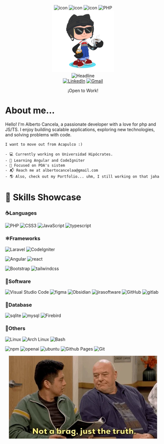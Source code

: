 <div align="center">
    <img src="https://techstack-generator.vercel.app/github-icon.svg" alt="icon" width="50" height="50" />
    <img src="https://techstack-generator.vercel.app/js-icon.svg" alt="icon"width="50" height="50" />
    <img src="https://techstack-generator.vercel.app/mysql-icon.svg" alt="icon" width="50" height="50" />
  <img src="https://cdn.jsdelivr.net/gh/devicons/devicon/icons/php/php-original.svg" alt="PHP" width="50" height="50" />
      <div align=center>
        <img src="https://raw.githubusercontent.com/AhmedFathyDev/AhmedFathyDev/main/GitHub.png" alt="GitHub Octocat Drinking a Cup of Coffee" height="200">
    </div>
    <div align=center>
        <img src="https://readme-typing-svg.herokuapp.com?color=%236FDA44&size=32&center=true&vCenter=true&width=600&height=50&lines=%F0%9F%91%8BHi,+I'm+AlbertoCancela;Backend/Frontend+developer;🇲🇽Mexican+Dev;Problem+Solver;Freelancer;Open-Source+Enthusiast" alt="Headline" />
    </div>
    <div align=center>
        <a href="https://www.linkedin.com/in/albertocancela/"><img src="https://img.shields.io/badge/Linkedin-0077b5?style=flat&logo=linkedin" alt="LinkedIn" /></a>
        <a href="mailto:albertocancelaa@gmail.com"><img src="https://img.shields.io/badge/Gmail-D14836?style=flat&logo=gmail&logoColor=white" alt="Gmail" /></a>
        
¡Open to Work!
    </div>
</div>

<h1> About me...</h1>
    Hello! I'm Alberto Cancela, a passionate developer with a love for php and JS/TS.  
    I enjoy building scalable applications, exploring new technologies, and solving problems with code.
    
    I want to move out from Acapulco :)
    
    - 💻 Currently working on Universidad Hipócrates.  
    - 🚀 Learning Angular and CodeIgniter  
    - 🎯 Focused on POA's sistem  
    - 📬 Reach me at albertocancelaa@gmail.com  
    - 🌎 Also, check out my Portfolio... uhm, I still working on that jaha  
    
<h1 align="left">🧠 Skills Showcase</h1>

### ☕️Languages

![PHP](https://img.shields.io/badge/PHP-777BB4?style=for-the-badge&logo=php&logoColor=white)
![CSS3](https://img.shields.io/badge/CSS%20-%231572B6.svg?style=for-the-badge&logo=css3&logoColor=white)
![JavaScript](https://img.shields.io/badge/JavaScript%20-%23F7DF1E.svg?style=for-the-badge&logo=javascript&logoColor=black)
![typescript](https://img.shields.io/badge/typescript-3178C6.svg?style=for-the-badge&logo=typescript&logoColor=white)

### ⚛️Frameworks
![Laravel](https://img.shields.io/badge/Laravel-FF2D20?style=for-the-badge&logo=laravel&logoColor=white)
![CodeIgniter](https://img.shields.io/badge/CodeIgniter-EF4223?style=for-the-badge&logo=codeigniter&logoColor=white)

![Angular](https://img.shields.io/badge/Angular-DD0031.svg?style=for-the-badge&logo=angular&logoColor=white)
![react](https://img.shields.io/badge/react.js-61DAFB.svg?style=for-the-badge&logo=react&logoColor=black)

![Bootstrap](https://img.shields.io/badge/Bootstrap-7952B3.svg?style=for-the-badge&logo=bootstrap&logoColor=white)
![tailwindcss](https://img.shields.io/badge/tailwind_css-06B6D4.svg?style=for-the-badge&logo=tailwindcss&logoColor=white)

### 📝Software

![Visual Studio Code](https://img.shields.io/badge/Visual%20Studio%20Code-0078d7.svg?style=for-the-badge&logo=visual-studio-code&logoColor=white)
![figma](https://img.shields.io/badge/figma-F24E1E.svg?style=for-the-badge&logo=figma&logoColor=white)
![Obsidian](https://img.shields.io/badge/Obsidian-483699?style=for-the-badge&logo=obsidian&logoColor=white)
![jirasoftware](https://img.shields.io/badge/jira_software-0052CC.svg?style=for-the-badge&logo=jirasoftware&logoColor=white)
![GitHub](https://img.shields.io/badge/github-%23121011.svg?style=for-the-badge&logo=github&logoColor=white)
![gitlab](https://img.shields.io/badge/gitlab-FC6D26.svg?style=for-the-badge&logo=gitlab&logoColor=white)


### 🐬Database

![sqlite](https://img.shields.io/badge/sqlite-003B57.svg?style=for-the-badge&logo=sqlite&logoColor=white)
![mysql](https://img.shields.io/badge/mysql-4479A1.svg?style=for-the-badge&logo=mysql&logoColor=white)
![Firebird](https://img.shields.io/badge/Firebird-E61F27?style=for-the-badge&logo=firebird&logoColor=white)


### 🐙Others
![Linux](https://img.shields.io/badge/Linux-FCC624?style=for-the-badge&logo=linux&logoColor=black)
![Arch Linux](https://img.shields.io/badge/Arch%20Linux-1793D1?style=for-the-badge&logo=arch-linux&logoColor=white)
![Bash](https://img.shields.io/badge/Bash-4EAA25?style=for-the-badge&logo=gnu-bash&logoColor=white)

![npm](https://img.shields.io/badge/npm-CB3837.svg?style=for-the-badge&logo=npm&logoColor=white)
![openai](https://img.shields.io/badge/open_ai_api-412991.svg?style=for-the-badge&logo=openai&logoColor=white)
![ubuntu](https://img.shields.io/badge/ubuntu-E95420.svg?style=for-the-badge&logo=ubuntu&logoColor=white)
![Github Pages](https://img.shields.io/badge/GitHub%20Pages-%23327FC7.svg?style=for-the-badge&logo=github&logoColor=white)
![Git](https://img.shields.io/badge/git-%23F05033.svg?style=for-the-badge&logo=git&logoColor=white)

<div align="center">

![Not a brag, just the truth](https://raw.githubusercontent.com/khot-aditya/Khot-Aditya/main/giphy.webp)

</div>


<!-- Statistics:
<table>
  <tr>
    <td valign="top"><img src="https://github.com/khot-aditya/Khot-Aditya/blob/main/devcard.svg" alt="Dev Card" width="100%" height="auto"/></td>
    <td valign="top">
     <img src="https://github-readme-stats.vercel.app/api?username=albertocancela&show_icons=true&theme=swift" width="100%"/><img src="https://github-readme-streak-stats.herokuapp.com?user=albertocancela&theme=swift&card_width=400" width="100%"/>
    </td>
  </tr>
</table>
-->
